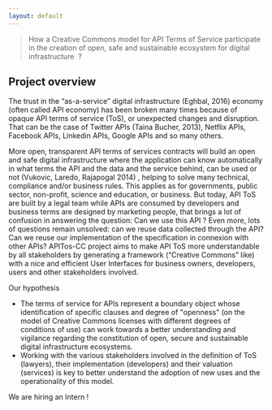 ```yaml
---
layout: default
---
```


> How a Creative Commons model for API Terms of Service participate in the creation of open, safe and sustainable ecosystem for digital infrastructure   ?

## Project overview 

The trust in the “as-a-service” digital infrastructure (Eghbal, 2016) economy (often called API economy) has been broken many times because of opaque API terms of service (ToS), or unexpected changes and disruption. That can be the case of Twitter APIs (Taina Bucher, 2013), Netflix APIs, Facebook APIs, Linkedin APIs, Google APIs and so many others. 

More open, transparent API terms of services contracts will build an open and safe digital infrastructure where the application can know automatically in what terms the API and the data and the service behind, can be used or not (Vukovic, Laredo, Rajapogal 2014) , helping to solve many technical, compliance and/or business rules. This applies as for governments, public sector, non-profit, science and education, or business.
But today, API ToS are built by a legal team while APIs are consumed by developers and business terms are designed by marketing people, that brings a lot of confusion in answering the question: Can we use this API ? Even more, lots of questions remain unsolved: can we reuse data collected through the API? Can we reuse our implementation of the specification in connexion with other APIs?
APITos-CC project aims to make API ToS more understandable by all stakeholders by generating a framework (“Creative Commons” like) with a nice and efficient User Interfaces for business owners, developers, users and other stakeholders involved. 

Our hypothesis 
- The terms of service for APIs represent a boundary object whose identification of specific clauses and degree of "openness" (on the model of Creative Commons licenses with different degrees of conditions of use) can work towards a better understanding and vigilance regarding the constitution of open, secure and sustainable digital infrastructure ecosystems.  
- Working with the various stakeholders involved in the definition of ToS (lawyers), their implementation (developers) and their valuation (services) is key to better understand the adoption of new uses and the operationality of this model.


We are hiring an Intern ! 

